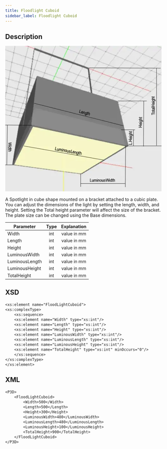 ```yaml
---
title: Floodlight Cuboid
sidebar_label: Floodlight Cuboid
---
```


## Description

![Floodlight Cylinder](/img/docs/geometry/parametric/flood-light-cuboid.webp)

A Spotlight in cube shape mounted on a bracket attached to a cubic plate. You can adjust the dimensions of the light by setting the length, width, and height. Setting the Total height parameter will affect the size of the bracket. The plate size can be changed using the Base dimensions.

| Parameter      | Type | Explanation |
| -------------- | :--: | :---------: |
| Width          | int  | value in mm |
| Length         | int  | value in mm |
| Height         | int  | value in mm |
| LuminousWidth  | int  | value in mm |
| LuminousLength | int  | value in mm |
| LuminousHeight | int  | value in mm |
| TotalHeight    | int  | value in mm |

## XSD

    <xs:element name="FloodLightCuboid">
    <xs:complexType>
    	<xs:sequence>
    	<xs:element name="Width" type="xs:int"/>
    	<xs:element name="Length" type="xs:int"/>
    	<xs:element name="Height" type="xs:int"/>
    	<xs:element name="LuminousWidth" type="xs:int"/>
    	<xs:element name="LuminousLength" type="xs:int"/>
    	<xs:element name="LuminousHeight" type="xs:int"/>
    	<xs:element name="TotalHeight" type="xs:int" minOccurs="0"/>
    	</xs:sequence>
    </xs:complexType>
    </xs:element>

## XML

    <P3D>
    	<FloodLightCuboid>
    		<Width>500</Width>
    		<Length>500</Length>
    		<Height>300</Height>
    		<LuminousWidth>480</LuminousWidth>
    		<LuminousLength>480</LuminousLength>
    		<LuminousHeight>100</LuminousHeight>
    		<TotalHeight>900</TotalHeight>
    	</FloodLightCuboid>
    </P3D>
